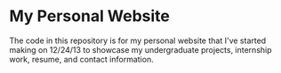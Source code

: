My Personal Website
================

The code in this repository is for my personal website that I've started making on 12/24/13 to showcase my undergraduate projects, internship work, resume, and contact information. 